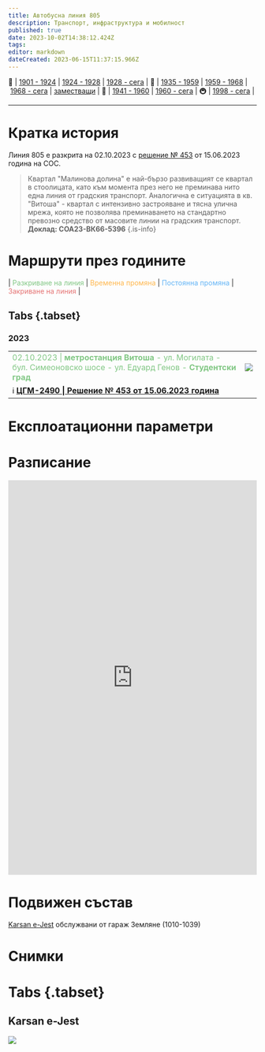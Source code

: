 ```yaml
---
title: Автобусна линия 805
description: Транспорт, инфраструктура и мобилност
published: true
date: 2023-10-02T14:38:12.424Z
tags: 
editor: markdown
dateCreated: 2023-06-15T11:37:15.966Z
---
```


🚋 | [1901 - 1924](/bg/public-transport/tram-routes-1901-1924) | [1924 - 1928](/bg/public-transport/tram-routes-1924-1928) | [1928 - сега](/bg/public-transport/tram-routes-1928-sega) | 🚌 | [1935 - 1959](/bg/public-transport/bus-routes-1935-1959) | [1959 - 1968](/bg/public-transport/bus-routes-1959-1968) | [1968 - сега](/bg/public-transport/bus-routes-1968-sega) | [заместващи](/bg/public-transport/bus-routes-replacement-services) | 🚎 | [1941 - 1960](/bg/public-transport/trolleybus-routes-1941-1960) | [1960 - сега](/bg/public-transport/trolleybus-routes-1960-sega) | 🚇 | [1998 - сега](/bg/public-transport/metro-routes) |

---

# Кратка история

Линия 805 е разкрита на 02.10.2023 с [решение № 453](http://trinmo.org/bg/politics/sofia-council-decisions#%D1%80%D0%B5%D1%88%D0%B5%D0%BD%D0%B8%D0%B5-no-453-%D0%BE%D1%82-15062023-%D0%B3%D0%BE%D0%B4%D0%B8%D0%BD%D0%B0) от 15.06.2023 година на СОС.


> Квартал "Малинова долина" е най-бързо развиващият се квартал в стоолицата, като към момента през него не преминава нито една линия от градския транспорт. Аналогична е ситуацията в кв. "Витоша" - квартал с интензивно застрояване и тясна улична мрежа, която не позволява преминаването на стандартно превозно средство от масовите линии на градския транспорт.<br>**Доклад: СОА23-ВК66-5396**
{.is-info}


# Маршрути през годините
| <span style="color:#81C784">Разкриване на линия</span> | <span style="color:#FFB74D">Временна промяна</span> | <span style="color:#64B5F6">Постоянна промяна</span> | <span style="color:#E57373">Закриване на линия</span> |


## Tabs {.tabset}

### 2023
<div class="table-responsive"><table style="width:100%"><tr>
<td><span style="color:#81C784"> 02.10.2023 |<b> метростанция Витоша</b> - ул. Могилата - бул. Симеоновско шосе - ул. Едуард Генов - <b>Студентски град</b></span><br></td>
<td><img src="https://drive.google.com/uc?id=1SIBk0LJAULLUBWTyLsNHkRsz8-LFxchs"></td></tr>
  <td colspan=2 >ℹ️ <a href="http://trinmo.org/bg/politics/sofia-council-decisions#%D1%80%D0%B5%D1%88%D0%B5%D0%BD%D0%B8%D0%B5-no-453-%D0%BE%D1%82-15062023-%D0%B3%D0%BE%D0%B4%D0%B8%D0%BD%D0%B0"><b>ЦГМ-2490 | Решение № 453 от 15.06.2023 година</b></a></td></table></div>
  

# Експлоатационни параметри


# Разписаниe
<iframe src="https://schedules.sofiatraffic.bg/supply/805" title="Разписания" width="100%" height="800px" scrolling="yes" frameBorder="0">
</iframe>


# **Подвижен състав**

[Karsan e-Jest](/bg/public-transport/fleet-list/2022-Karsan-e-Jest) обслужвани от гараж Земляне (1010-1039)

# Снимки
  
# Tabs {.tabset}


## Karsan e-Jest
<img src="https://drive.google.com/uc?id=1tyOPzD9WXhtq2FI4Sk9EL2fn3SacOQhd">